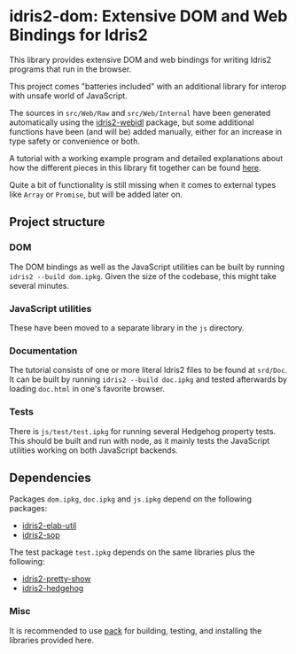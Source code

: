 # idris2-dom: Extensive DOM and Web Bindings for Idris2

This library provides extensive DOM and web bindings for
writing Idris2 programs that run in the browser.

This project comes "batteries included" with an additional
library for interop with unsafe world of JavaScript.

The sources in `src/Web/Raw` and `src/Web/Internal`
have been generated automatically using
the [idris2-webidl](https://github.com/stefan-hoeck/idris2-webidl)
package, but some additional functions have been (and will be) added
manually, either for an increase in type safety or convenience or both.

A tutorial with a working example program and detailed
explanations about how the different pieces in this library fit
together can be found [here](docs/src/Tutorial.md).

Quite a bit of functionality is still missing when it comes
to external types like `Array` or `Promise`, but will be added
later on.

## Project structure

### DOM
The DOM bindings as well as the JavaScript utilities can be built
by running `idris2 --build dom.ipkg`. Given the size of the codebase,
this might take several minutes.

### JavaScript utilities
These have been moved to a separate library in the `js` directory.

### Documentation
The tutorial consists of one or more literal Idris2 files to be
found at `srd/Doc`. It can be built by running `idris2 --build doc.ipkg`
and tested afterwards by loading `doc.html` in one's favorite browser.

### Tests
There is `js/test/test.ipkg` for running several Hedgehog property tests.
This should be built and run with node, as it mainly tests the
JavaScript utilities working on both JavaScript backends.

## Dependencies

Packages `dom.ipkg`, `doc.ipkg` and `js.ipkg` depend on the following packages:

* [idris2-elab-util](https://github.com/stefan-hoeck/idris2-elab-util)
* [idris2-sop](https://github.com/stefan-hoeck/idris2-sop)

The test package `test.ipkg` depends on the same libraries plus
the following:

* [idris2-pretty-show](https://github.com/stefan-hoeck/idris2-pretty-show)
* [idris2-hedgehog](https://github.com/stefan-hoeck/idris2-hedgehog)

### Misc

It is recommended to use
[pack](https://github.com/stefan-hoeck/idris2-pack)
for building, testing, and installing the libraries provided here.
